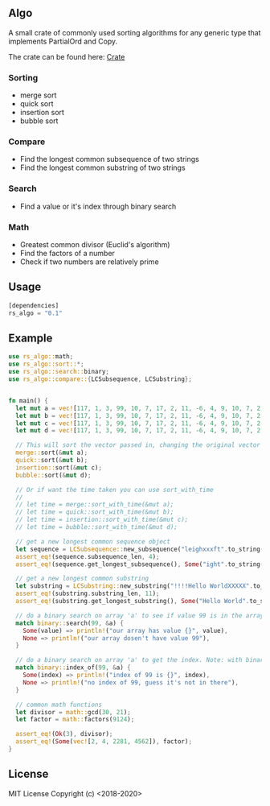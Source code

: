## Algo

A small crate of commonly used sorting algorithms for any generic type that implements PartialOrd and Copy.

The crate can be found here: [Crate](https://crates.io/crates/rs_algo)

### Sorting
* merge sort
* quick sort
* insertion sort
* bubble sort

### Compare
* Find the longest common subsequence of two strings
* Find the longest common substring of two strings

### Search
* Find a value or it's index through binary search

### Math
* Greatest common divisor (Euclid's algorithm)
* Find the factors of a number
* Check if two numbers are relatively prime

## Usage
```rust
[dependencies]
rs_algo = "0.1"
```

## Example
```rust
use rs_algo::math;
use rs_algo::sort::*;
use rs_algo::search::binary;
use rs_algo::compare::{LCSubsequence, LCSubstring};


fn main() {
  let mut a = vec![117, 1, 3, 99, 10, 7, 17, 2, 11, -6, 4, 9, 10, 7, 2, 11, -5, 4, 9, 7, 2, 11, -5, 4, 9, 8];
  let mut b = vec![117, 1, 3, 99, 10, 7, 17, 2, 11, -6, 4, 9, 10, 7, 2, 11, -5, 4, 9, 7, 2, 11, -5, 4, 9, 8];
  let mut c = vec![117, 1, 3, 99, 10, 7, 17, 2, 11, -6, 4, 9, 10, 7, 2, 11, -5, 4, 9, 7, 2, 11, -5, 4, 9, 8];
  let mut d = vec![117, 1, 3, 99, 10, 7, 17, 2, 11, -6, 4, 9, 10, 7, 2, 11, -5, 4, 9, 7, 2, 11, -5, 4, 9, 8];

  // This will sort the vector passed in, changing the original vector order
  merge::sort(&mut a);
  quick::sort(&mut b);
  insertion::sort(&mut c);
  bubble::sort(&mut d);

  // Or if want the time taken you can use sort_with_time
  //
  // let time = merge::sort_with_time(&mut a);
  // let time = quick::sort_with_time(&mut b);
  // let time = insertion::sort_with_time(&mut c);
  // let time = bubble::sort_with_time(&mut d);

  // get a new longest common sequence object
  let sequence = LCSubsequence::new_subsequence("leighxxxft".to_string(), "right".to_string());
  assert_eq!(sequence.subsequence_len, 4);
  assert_eq!(sequence.get_longest_subsequence(), Some("ight".to_string()));

  // get a new longest common substring
  let substring = LCSubstring::new_substring("!!!!Hello WorldXXXXX".to_string(), "XX Hello World@cvcvcvc".to_string());
  assert_eq!(substring.substring_len, 11);
  assert_eq!(substring.get_longest_substring(), Some("Hello World".to_string()));

  // do a binary search on array 'a' to see if value 99 is in the array
  match binary::search(99, &a) {
    Some(value) => println!("our array has value {}", value),
    None => println!("our array dosen't have value 99"),
  }

  // do a binary search on array 'a' to get the index. Note: with binary search, this may not be the first occurance
  match binary::index_of(99, &a) {
    Some(index) => println!("index of 99 is {}", index),
    None => println!("no index of 99, guess it's not in there"),
  }

  // common math functions
  let divisor = math::gcd(30, 21);
  let factor = math::factors(9124);

  assert_eq!(Ok(3), divisor);
  assert_eq!(Some(vec![2, 4, 2281, 4562]), factor);
}
```

## License
MIT License Copyright (c) <2018-2020> <Joe Berria>
